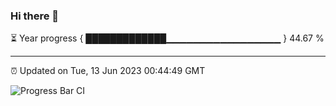 ### Hi there 👋

⏳ Year progress { █████████████▁▁▁▁▁▁▁▁▁▁▁▁▁▁▁▁▁ } 44.67 %

---

⏰ Updated on Tue, 13 Jun 2023 00:44:49 GMT

![Progress Bar CI](https://github.com/Shyam-Makwana/GitHub-Actions-Demo/workflows/Progress%20Bar%20CI/badge.svg)
